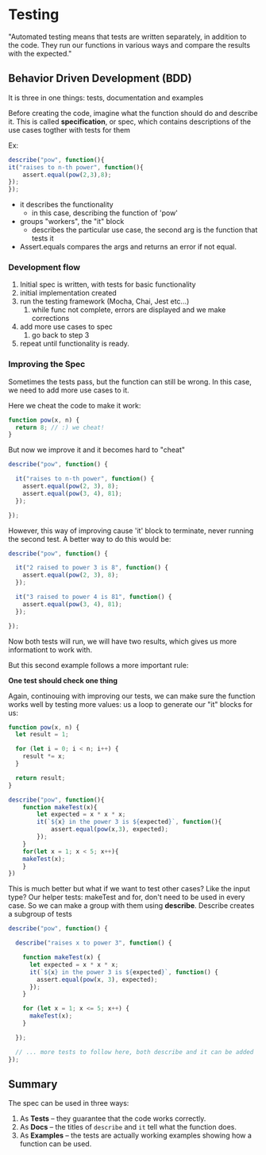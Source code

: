 

# Testing

"Automated testing means that tests are written separately, in addition to the code. They run our functions in various ways and compare the results with the expected."



## Behavior Driven Development (BDD)

It is three in one things: tests, documentation and examples

Before creating the code, imagine what the function should do and describe it. This is called **specification**, or spec, which contains descriptions of the use cases togther with tests for them

Ex:

```javascript
describe("pow", function(){
it("raises to n-th power", function(){
	assert.equal(pow(2,3),8);
});
});
```

- it describes the functionality
  - in this case, describing the function of 'pow'
- groups "workers", the "it" block
  - describes the particular use case, the second arg is the function that tests it
- Assert.equals compares the args and returns an error if not equal.

### Development flow

1. Initial spec is written, with tests for basic functionality
2. initial implementation created
3. run the testing framework (Mocha, Chai, Jest etc...)
   1. while func not complete, errors are displayed and we make corrections
4. add more use cases to spec
   1. go back to step 3
5. repeat until functionality is ready.

### Improving the Spec

Sometimes the tests pass, but the function can still be wrong. In this case, we need to add more use cases to it.

Here we cheat the code to make it work: 

```javascript
function pow(x, n) {
  return 8; // :) we cheat!
}
```

But now we improve it and it becomes hard to "cheat"

```javascript
describe("pow", function() {

  it("raises to n-th power", function() {
    assert.equal(pow(2, 3), 8);
    assert.equal(pow(3, 4), 81);
  });

});

```

However, this way of improving cause 'it' block to terminate, never running the second test. A better way to do this would be: 

```javascript
describe("pow", function() {

  it("2 raised to power 3 is 8", function() {
    assert.equal(pow(2, 3), 8);
  });

  it("3 raised to power 4 is 81", function() {
    assert.equal(pow(3, 4), 81);
  });

});
```

Now both tests will run, we will have two results, which gives us more informationt to work with. 

But this second example follows a more important rule:

**One test should check one thing**

Again, continouing with improving our tests, we can make sure the function works well by testing more values: us a loop to generate our "it" blocks for us:

```javascript
function pow(x, n) {
  let result = 1;

  for (let i = 0; i < n; i++) {
    result *= x;
  }

  return result;
}

describe("pow", function(){
	function makeTest(x){
		let expected = x * x * x;
		it(`${x} in the power 3 is ${expected}`, function(){
			assert.equal(pow(x,3), expected);
		});
	}
	for(let x = 1; x < 5; x++){
	makeTest(x);
	}
})
```



This is much better but what if we want to test other cases? Like the input type? Our helper tests: makeTest and for, don't need to be used in every case. So we can make a group with them using **describe**. Describe creates a subgroup of tests

```javascript
describe("pow", function() {

  describe("raises x to power 3", function() {

    function makeTest(x) {
      let expected = x * x * x;
      it(`${x} in the power 3 is ${expected}`, function() {
        assert.equal(pow(x, 3), expected);
      });
    }

    for (let x = 1; x <= 5; x++) {
      makeTest(x);
    }

  });

  // ... more tests to follow here, both describe and it can be added
});
```



## Summary

The spec can be used in three ways:

1. As **Tests** – they guarantee that the code works correctly.
2. As **Docs** – the titles of `describe` and `it` tell what the function does.
3. As **Examples** – the tests are actually working examples showing how a function can be used.



































